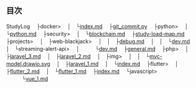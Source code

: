 ## 目次
StudyLog
　├docker>
　│　└[index.md](docker/index.md)
　├[git_commit.py](git_commit.py)
　├python>
　│　└[python.md](python/python.md)
　├security>
　│　└[blockchain.md](security/blockchain.md)
　├[study-load-map.md](study-load-map.md)
　├projects>
　│　├web-blackjack>
　│　│　├[debug.md](projects/web-blackjack/debug.md)
　│　│　└[dev.md](projects/web-blackjack/dev.md)
　│　└streaming-alert-api>
　│　　　└[dev.md](projects/streaming-alert-api/dev.md)
　├[general.md](general.md)
　├php>
　│　├[laravel_3.md](php/laravel_3.md)
　│　├[laravel_2.md](php/laravel_2.md)
　│　├img>
　│　│　└[mvc-model.drawio.svg](php/img/mvc-model.drawio.svg)
　│　├[laravel_1.md](php/laravel_1.md)
　│　└[index.md](php/index.md)
　├flutter>
　│　├[flutter_2.md](flutter/flutter_2.md)
　│　└[flutter_1.md](flutter/flutter_1.md)
　├[index.md](index.md)
　└javascript>
　　　└[vue_1.md](javascript/vue_1.md)
